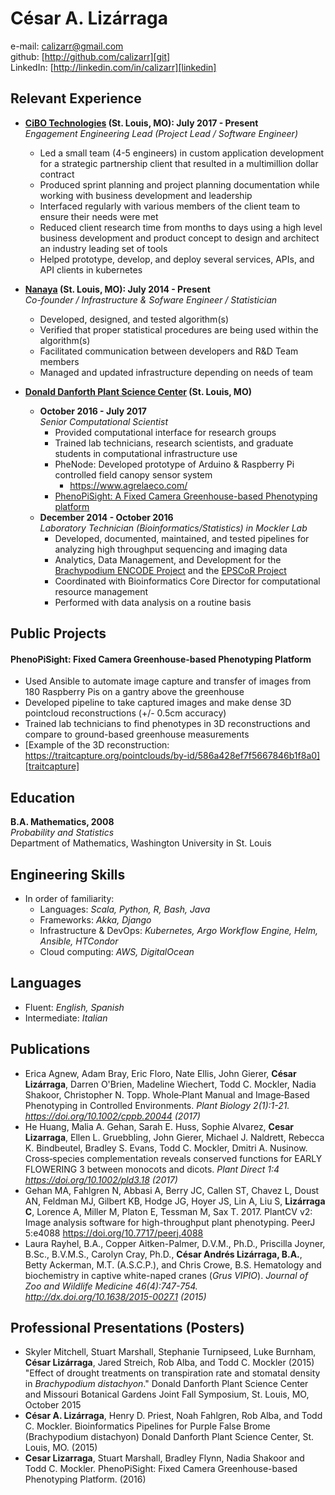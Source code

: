 ---
---

# César A. Lizárraga #
e-mail: <calizarr@gmail.com>  
github: [http://github.com/calizarr][git]  
LinkedIn: [http://linkedin.com/in/calizarr][linkedin]

## Relevant Experience ##

* **[CiBO Technologies][cibo] (St. Louis, MO): July 2017 - Present**  
*Engagement Engineering Lead (Project Lead / Software Engineer)*
    * Led a small team (4-5 engineers) in custom application development for a strategic partnership client that resulted in a multimillion dollar contract
    * Produced sprint planning and project planning documentation while working with business development and leadership
    * Interfaced regularly with various members of the client team to ensure their needs were met
    * Reduced client research time from months to days using a high level business development and product concept to design and architect an industry leading set of tools
    * Helped prototype, develop, and deploy several services, APIs, and API clients in kubernetes
  
* **[Nanaya][nanaya] (St. Louis, MO): July 2014 - Present**  
*Co-founder / Infrastructure & Sofware Engineer / Statistician*
    * Developed, designed, and tested algorithm(s)
    * Verified that proper statistical procedures are being used within the algorithm(s)
    * Facilitated communication between developers and R&D Team members
    * Managed and updated infrastructure depending on needs of team
  
* **[Donald Danforth Plant Science Center][ddpsc] (St. Louis, MO)**
    * **October 2016 - July 2017**  
    *Senior Computational Scientist*
        * Provided computational interface for research groups
        * Trained lab technicians, research scientists, and graduate students in computational infrastructure use
        * PheNode: Developed prototype of Arduino & Raspberry Pi controlled field canopy sensor system
          * https://www.agrelaeco.com/
        * [PhenoPiSight: A Fixed Camera Greenhouse-based Phenotyping platform](#phenopisight)
    * **December 2014 - October 2016**  
    *Laboratory Technician (Bioinformatics/Statistics) in Mockler Lab*  
        * Developed, documented, maintained, and tested pipelines for analyzing high throughput sequencing and imaging data
        * Analytics, Data Management, and Development for the [Brachypodium ENCODE Project][encode] and the [EPSCoR Project][EPSCoR]
        * Coordinated with Bioinformatics Core Director for computational resource management
        * Performed with data analysis on a routine basis

## Public Projects ##

#### PhenoPiSight: Fixed Camera Greenhouse-based Phenotyping Platform<a name="phenopisight"></a> ####

  * Used Ansible to automate image capture and transfer of images from 180 Raspberry Pis on a gantry above the greenhouse
  * Developed pipeline to take captured images and make dense 3D pointcloud reconstructions (+/- 0.5cm accuracy)
  * Trained lab technicians to find phenotypes in 3D reconstructions and compare to ground-based greenhouse measurements
  * [Example of the 3D reconstruction: https://traitcapture.org/pointclouds/by-id/586a428ef7f5667846b1f8a0][traitcapture]
  
## Education ##

**B.A. Mathematics, 2008**  
*Probability and Statistics*  
Department of Mathematics, Washington University in St. Louis  

## Engineering Skills ##

* In order of familiarity:
  * Languages: *Scala, Python, R, Bash, Java*
  * Frameworks: *Akka, Django*
  * Infrastructure & DevOps: *Kubernetes, Argo Workflow Engine, Helm, Ansible, HTCondor*
  * Cloud computing: *AWS, DigitalOcean*

## Languages ##

* Fluent: *English, Spanish*
* Intermediate: *Italian*

## Publications ##

* Erica Agnew, Adam Bray, Eric Floro, Nate Ellis, John Gierer, **César Lizárraga**, Darren O'Brien, Madeline Wiechert, Todd C. Mockler, Nadia Shakoor, Christopher N. Topp. Whole‐Plant Manual and Image‐Based Phenotyping in Controlled Environments. *Plant Biology 2(1):1-21. https://doi.org/10.1002/cppb.20044 (2017)*
* He Huang, Malia A. Gehan, Sarah E. Huss, Sophie Alvarez, **Cesar Lizarraga**, Ellen L. Gruebbling, John Gierer, Michael J. Naldrett, Rebecca K. Bindbeutel, Bradley S. Evans, Todd C. Mockler, Dmitri A. Nusinow. Cross‐species complementation reveals conserved functions for EARLY FLOWERING 3 between monocots and dicots. *Plant Direct 1:4 https://doi.org/10.1002/pld3.18 (2017)*
* Gehan MA, Fahlgren N, Abbasi A, Berry JC, Callen ST, Chavez L, Doust AN, Feldman MJ, Gilbert KB, Hodge JG, Hoyer JS, Lin A, Liu S, **Lizárraga C**, Lorence A, Miller M, Platon E, Tessman M, Sax T. 2017. PlantCV v2: Image analysis software for high-throughput plant phenotyping. PeerJ 5:e4088 https://doi.org/10.7717/peerj.4088
* Laura Rayhel, B.A., Copper Aitken-Palmer, D.V.M., Ph.D., Priscilla Joyner, B.Sc., B.V.M.S., Carolyn Cray, Ph.D., **César Andrés Lizárraga, B.A.**, Betty Ackerman, M.T. (A.S.C.P.), and Chris Crowe, B.S. Hematology and biochemistry in captive white-naped cranes (*Grus VIPIO*). *Journal of Zoo and Wildlife Medicine 46(4):747-754. http://dx.doi.org/10.1638/2015-0027.1 (2015)*

## Professional Presentations (Posters) ##

* Skyler Mitchell, Stuart Marshall, Stephanie Turnipseed, Luke Burnham, **César Lizárraga**, Jared Streich, Rob Alba, and Todd C. Mockler (2015) "Effect of drought treatments on transpiration rate and stomatal density in *Brachypodium distachyon*." Donald Danforth Plant Science Center and Missouri Botanical Gardens Joint Fall Symposium, St. Louis, MO, October 2015
* **César A. Lizárraga**, Henry D. Priest, Noah Fahlgren, Rob Alba, and Todd C. Mockler. Bioinformatics Pipelines for Purple False Brome (Brachypodium distachyon) Donald Danforth Plant Science Center, St. Louis, MO. (2015)
* **Cesar Lizarraga**, Stuart Marshall, Bradley Flynn, Nadia Shakoor and Todd C. Mockler. PhenoPiSight: Fixed Camera Greenhouse-based Phenotyping Platform. (2016)

[Git]: http://github.com/calizarr
[linkedin]: http://www.linkedin.com/in/calizarr
[ddpsc]: https://www.danforthcenter.org/
[encode]: http://genomicscience.energy.gov/research/DOEUSDA/abstracts/2014mockler_abstract.shtml
[nanaya]: http://www.nanaya.co
[EPSCoR]: https://missouriepscor.org/
[phenopisight]: https://github.com/calizarr/EPSCoR_Bramble_GH9C
[cibo]: https://www.cibotechnologies.com/
[phenode]: https://www.agrelaeco.com/
[traitcapture]: https://traitcapture.org/pointclouds/by-id/586a428ef7f5667846b1f8a0
